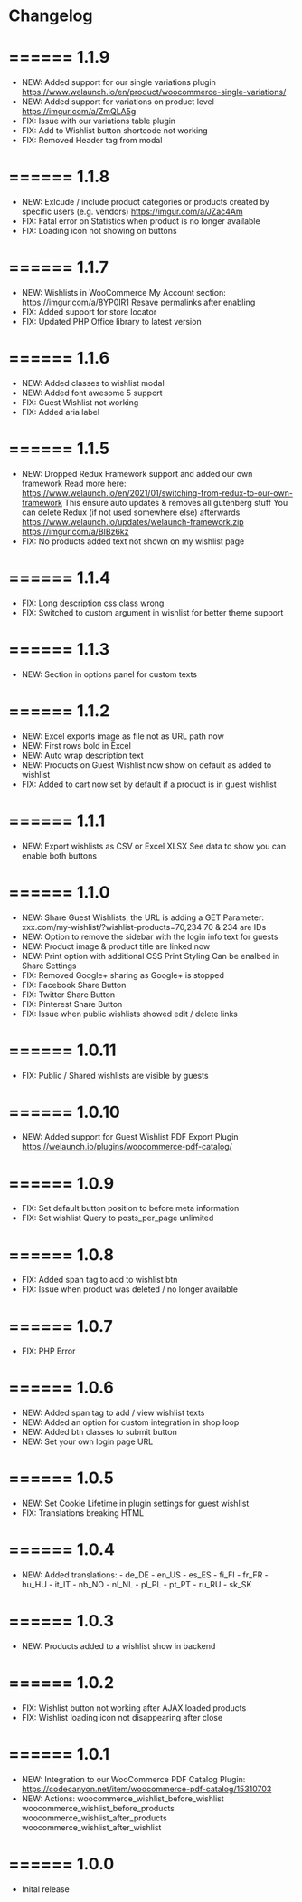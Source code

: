 # Changelog
======
1.1.9
======
- NEW:	Added support for our single variations plugin
		https://www.welaunch.io/en/product/woocommerce-single-variations/
- NEW:	Added support for variations on product level
		https://imgur.com/a/ZmQLA5g
- FIX:	Issue with our variations table plugin
- FIX:	Add to Wishlist button shortcode not working
- FIX:	Removed Header tag from modal

======
1.1.8
======
- NEW:	Exlcude / include product categories or products created by specific users (e.g. vendors)
		https://imgur.com/a/JZac4Am
- FIX:	Fatal error on Statistics when product is no longer available
- FIX:	Loading icon not showing on buttons

======
1.1.7
======
- NEW:	Wishlists in WooCommerce My Account section:
		https://imgur.com/a/8YP0IR1
		Resave permalinks after enabling
- FIX:	Added support for store locator
- FIX:	Updated PHP Office library to latest version

======
1.1.6
======
- NEW:	Added classes to wishlist modal
- NEW:	Added font awesome 5 support
- FIX:	Guest Wishlist not working
- FIX:	Added aria label 

======
1.1.5
======
- NEW:	Dropped Redux Framework support and added our own framework 
		Read more here: https://www.welaunch.io/en/2021/01/switching-from-redux-to-our-own-framework
		This ensure auto updates & removes all gutenberg stuff
		You can delete Redux (if not used somewhere else) afterwards
		https://www.welaunch.io/updates/welaunch-framework.zip
		https://imgur.com/a/BIBz6kz
- FIX:	No products added text not shown on my wishlist page

======
1.1.4
======
- FIX:	Long description css class wrong
- FIX:	Switched to custom argument in wishlist for better theme support

======
1.1.3
======
- NEW:	Section in options panel for custom texts

======
1.1.2
======
- NEW:	Excel exports image as file not as URL path now
- NEW:	First rows bold in Excel
- NEW:	Auto wrap description text
- NEW:	Products on Guest Wishlist now show on default as added to wishlist
- FIX:	Added to cart now set by default if a product is in guest wishlist

======
1.1.1
======
- NEW:	Export wishlists as CSV or Excel XLSX
		See data to show you can enable both buttons

======
1.1.0
======
- NEW:	Share Guest Wishlists, the URL is adding a GET Parameter:
		xxx.com/my-wishlist/?wishlist-products=70,234
		70 & 234 are IDs
- NEW:	Option to remove the sidebar with the login info text for guests
- NEW:	Product image & product title are linked now
- NEW:	Print option with additional CSS Print Styling 
		Can be enalbed in Share Settings
- FIX:	Removed Google+ sharing as Google+ is stopped
- FIX:	Facebook Share Button
- FIX:	Twitter Share Button
- FIX:	Pinterest Share Button
- FIX:	Issue when public wishlists showed edit / delete links

======
1.0.11
======
- FIX:	Public / Shared wishlists are visible by guests

======
1.0.10
======
- NEW:	Added support for Guest Wishlist PDF Export Plugin
		https://welaunch.io/plugins/woocommerce-pdf-catalog/

======
1.0.9
======
- FIX:	Set default button position to before meta information
- FIX:	Set wishlist Query to posts_per_page unlimited

======
1.0.8
======
- FIX:	Added span tag to add to wishlist btn
- FIX:	Issue when product was deleted / no longer available

======
1.0.7
======
- FIX:	PHP Error

======
1.0.6
======
- NEW:	Added span tag to add / view wishlist texts
- NEW:	Added an option for custom integration in shop loop
- NEW:	Added btn classes to submit button
- NEW:	Set your own login page URL

======
1.0.5
======
- NEW:	Set Cookie Lifetime in plugin settings for guest wishlist
- FIX:	Translations breaking HTML

======
1.0.4
======
- NEW:	Added translations:
		- de_DE
		- en_US
		- es_ES
		- fi_FI
		- fr_FR
		- hu_HU
		- it_IT
		- nb_NO
		- nl_NL
		- pl_PL
		- pt_PT
		- ru_RU
		- sk_SK

======
1.0.3
======
- NEW:	Products added to a wishlist show in backend

======
1.0.2
======
- FIX:	Wishlist button not working after AJAX loaded products
- FIX:	Wishlist loading icon not disappearing after close

======
1.0.1
======
- NEW:	Integration to our WooCommerce PDF Catalog Plugin:
		https://codecanyon.net/item/woocommerce-pdf-catalog/15310703
- NEW:	Actions:
		woocommerce_wishlist_before_wishlist
		woocommerce_wishlist_before_products
		woocommerce_wishlist_after_products
		woocommerce_wishlist_after_wishlist

======
1.0.0
======
- Inital release